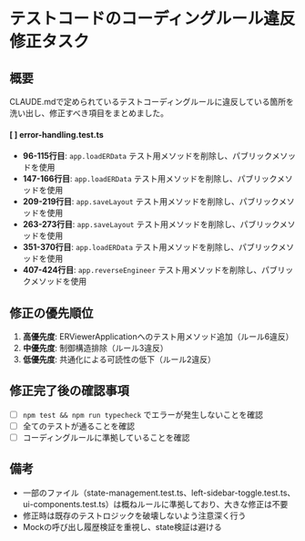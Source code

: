 # テストコードのコーディングルール違反修正タスク

## 概要

CLAUDE.mdで定められているテストコーディングルールに違反している箇所を洗い出し、修正すべき項目をまとめました。

#### [ ] error-handling.test.ts
- **96-115行目**: `app.loadERData` テスト用メソッドを削除し、パブリックメソッドを使用
- **147-166行目**: `app.loadERData` テスト用メソッドを削除し、パブリックメソッドを使用
- **209-219行目**: `app.saveLayout` テスト用メソッドを削除し、パブリックメソッドを使用
- **263-273行目**: `app.saveLayout` テスト用メソッドを削除し、パブリックメソッドを使用
- **351-370行目**: `app.loadERData` テスト用メソッドを削除し、パブリックメソッドを使用
- **407-424行目**: `app.reverseEngineer` テスト用メソッドを削除し、パブリックメソッドを使用

## 修正の優先順位

1. **高優先度**: ERViewerApplicationへのテスト用メソッド追加（ルール6違反）
2. **中優先度**: 制御構造排除（ルール3違反）  
3. **低優先度**: 共通化による可読性の低下（ルール2違反）

## 修正完了後の確認事項

- [ ] `npm test && npm run typecheck` でエラーが発生しないことを確認
- [ ] 全てのテストが通ることを確認
- [ ] コーディングルールに準拠していることを確認

## 備考

- 一部のファイル（state-management.test.ts、left-sidebar-toggle.test.ts、ui-components.test.ts）は概ねルールに準拠しており、大きな修正は不要
- 修正時は既存のテストロジックを破壊しないよう注意深く行う
- Mockの呼び出し履歴検証を重視し、state検証は避ける
